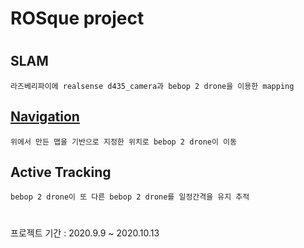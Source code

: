 ROSque project
==============
#
## SLAM
    라즈베리파이에 realsense d435_camera과 bebop 2 drone을 이용한 mapping
## [Navigation](https://github.com/ldj5123/ROSque/tree/Navigation, "Navigation")
    위에서 만든 맵을 기반으로 지정한 위치로 bebop 2 drone이 이동
## Active Tracking
    bebop 2 drone이 또 다른 bebop 2 drone를 일정간격을 유지 추적

#
#
프로젝트 기간 : 2020.9.9 ~ 2020.10.13
